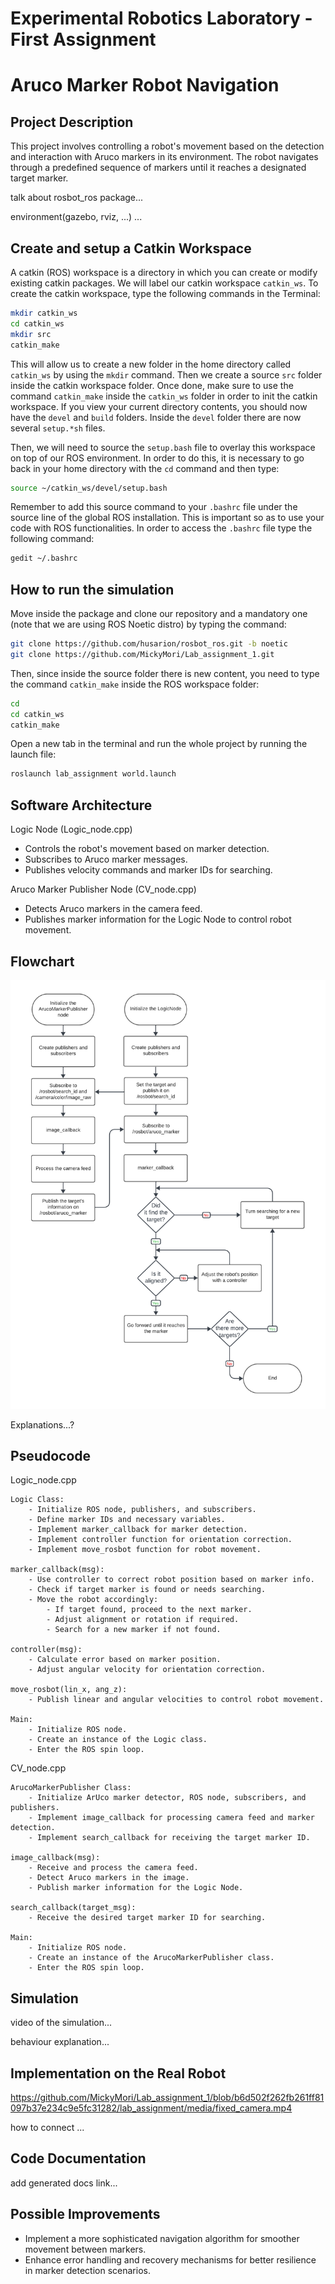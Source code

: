 Experimental Robotics Laboratory - First Assignment
======================================
Aruco Marker Robot Navigation
======================================

Project Description
-------------------------

This project involves controlling a robot's movement based on the detection and interaction with Aruco markers in its environment. The robot navigates through a predefined sequence of markers until it reaches a designated target marker.

talk about rosbot_ros package...

environment(gazebo, rviz, ...) ...

Create and setup a Catkin Workspace
--------------------------------

A catkin (ROS) workspace is a directory in which you can create or modify existing catkin packages. We will label our catkin workspace `catkin_ws`. To create the catkin workspace, type the following commands in the Terminal:

```bash
mkdir catkin_ws
cd catkin_ws
mkdir src
catkin_make
```

This will allow us to create a new folder in the home directory called `catkin_ws` by using the `mkdir` command. Then we create a source `src` folder inside the catkin workspace folder. Once done, make sure to use the command `catkin_make` inside the `catkin_ws` folder in order to init the catkin workspace. If you view your current directory contents, you should now have the `devel` and `build` folders. Inside the `devel` folder there are now several `setup.*sh` files. 

Then, we will need to source the `setup.bash` file to overlay this workspace on top of our ROS environment. In order to do this, it is necessary to go back in your home directory with the `cd` command and then type:

```bash
source ~/catkin_ws/devel/setup.bash
```

Remember to add this source command to your `.bashrc` file under the source line of the global ROS installation. This is important so as to use your code with ROS functionalities. In order to access the `.bashrc` file type the following command:

```bash
gedit ~/.bashrc
```

How to run the simulation
-------------------------

Move inside the package and clone our repository and a mandatory one (note that we are using ROS Noetic distro) by typing the command:

```bash
git clone https://github.com/husarion/rosbot_ros.git -b noetic
git clone https://github.com/MickyMori/Lab_assignment_1.git
```

Then, since inside the source folder there is new content, you need to type the command `catkin_make` inside the ROS workspace folder:

```bash
cd
cd catkin_ws
catkin_make
```

Open a new tab in the terminal and run the whole project by running the launch file:

```bash
roslaunch lab_assignment world.launch
```

Software Architecture 
-----------------------

Logic Node (Logic_node.cpp)
* Controls the robot's movement based on marker detection.
* Subscribes to Aruco marker messages.
* Publishes velocity commands and marker IDs for searching.

Aruco Marker Publisher Node (CV_node.cpp)
* Detects Aruco markers in the camera feed.
* Publishes marker information for the Logic Node to control robot movement.

Flowchart
-----------------------

![Flowchart of the robot behaviour](lab_assignment/media/Flowchart_fixed.png)

Explanations...?

Pseudocode
-----------------------

Logic_node.cpp

```
Logic Class:
    - Initialize ROS node, publishers, and subscribers.
    - Define marker IDs and necessary variables.
    - Implement marker_callback for marker detection.
    - Implement controller function for orientation correction.
    - Implement move_rosbot function for robot movement.

marker_callback(msg):
    - Use controller to correct robot position based on marker info.
    - Check if target marker is found or needs searching.
    - Move the robot accordingly:
        - If target found, proceed to the next marker.
        - Adjust alignment or rotation if required.
        - Search for a new marker if not found.

controller(msg):
    - Calculate error based on marker position.
    - Adjust angular velocity for orientation correction.

move_rosbot(lin_x, ang_z):
    - Publish linear and angular velocities to control robot movement.

Main:
    - Initialize ROS node.
    - Create an instance of the Logic class.
    - Enter the ROS spin loop.
```

CV_node.cpp

```
ArucoMarkerPublisher Class:
    - Initialize ArUco marker detector, ROS node, subscribers, and publishers.
    - Implement image_callback for processing camera feed and marker detection.
    - Implement search_callback for receiving the target marker ID.

image_callback(msg):
    - Receive and process the camera feed.
    - Detect Aruco markers in the image.
    - Publish marker information for the Logic Node.

search_callback(target_msg):
    - Receive the desired target marker ID for searching.

Main:
    - Initialize ROS node.
    - Create an instance of the ArucoMarkerPublisher class.
    - Enter the ROS spin loop.
```

Simulation
-----------------------

video of the simulation...

behaviour explanation...

Implementation on the Real Robot
-----------------------

https://github.com/MickyMori/Lab_assignment_1/blob/b6d502f262fb261ff81097b37e234c9e5fc31282/lab_assignment/media/fixed_camera.mp4

how to connect ...

Code Documentation
-----------------------

add generated docs link...

Possible Improvements
-----------------------

* Implement a more sophisticated navigation algorithm for smoother movement between markers.
* Enhance error handling and recovery mechanisms for better resilience in marker detection scenarios.


